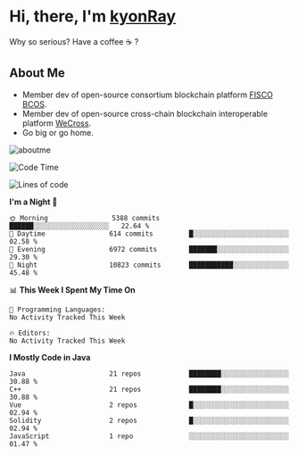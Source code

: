 # Hi, there, I'm [kyonRay](https://kyonRay.github.io)

Why so serious? Have a coffee ☕️ ?

## About Me

- Member dev of open-source consortium blockchain platform [FISCO BCOS](https://github.com/FISCO-BCOS).
- Member dev of open-source cross-chain blockchain interoperable platform [WeCross](https://github.com/WeBankBlockchain/WeCross).
- Go big or go home.

![aboutme](https://github-readme-stats.vercel.app/api?username=kyonRay&count_private=true&show_icons=true)

<!-- ![top-langs](https://github-readme-stats.vercel.app/api/top-langs/?username=kyonRay&layout=compact&hide=shell,html) -->

<!--START_SECTION:waka-->
![Code Time](http://img.shields.io/badge/Code%20Time-327%20hrs%2039%20mins-blue)

![Lines of code](https://img.shields.io/badge/From%20Hello%20World%20I%27ve%20Written-15.4%20million%20lines%20of%20code-blue)

**I'm a Night 🦉** 

```text
🌞 Morning                5388 commits        ██████░░░░░░░░░░░░░░░░░░░   22.64 % 
🌆 Daytime                614 commits         █░░░░░░░░░░░░░░░░░░░░░░░░   02.58 % 
🌃 Evening                6972 commits        ███████░░░░░░░░░░░░░░░░░░   29.30 % 
🌙 Night                  10823 commits       ███████████░░░░░░░░░░░░░░   45.48 % 
```


📊 **This Week I Spent My Time On** 

```text
💬 Programming Languages: 
No Activity Tracked This Week

🔥 Editors: 
No Activity Tracked This Week
```

**I Mostly Code in Java** 

```text
Java                     21 repos            ████████░░░░░░░░░░░░░░░░░   30.88 % 
C++                      21 repos            ████████░░░░░░░░░░░░░░░░░   30.88 % 
Vue                      2 repos             █░░░░░░░░░░░░░░░░░░░░░░░░   02.94 % 
Solidity                 2 repos             █░░░░░░░░░░░░░░░░░░░░░░░░   02.94 % 
JavaScript               1 repo              ░░░░░░░░░░░░░░░░░░░░░░░░░   01.47 % 
```




<!--END_SECTION:waka-->
